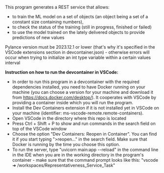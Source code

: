 This program generates a REST service that allows:

- to train the ML model on a set of objects (an object being a set of a constant size containing numbers),
- to check the status of the training (still in progress, finished or failed)
- to use the model trained on the lately delivered objects to provide predictions of new values

Pylance version must be 2023.12.1 or lower (that's why it's specified in the VSCode extensions section in devcontainer.json) - otherwise errors will occur when trying to initialize an int type variable within a certain values interval

**Instruction on how to run the devcontainer in VSCode:**

- In order to run this program in a devcontainer with the required dependencies installed, you need to have Docker running on your machine (you can choose a version for your machine and download it from https://docs.docker.com/desktop/). It cooperates with VSCode by providing a container inside which you will run the program.
- Install the Dev Containers extension if it is not installed yet in VSCode on your machine (identifier: ms-vscode-remote.remote-containers).
- Open VSCode in the directory where this repo is located
- Press Ctrl + Shift + P to show and run commands in the search field on top of the VSCode window
- Choose the option "Dev Containers: Reopen in Container". You can find it if you start typing ">reopen..." in the search field. Make sure that Docker is running by the time you choose this option.
- To run the server, type "uvicorn main:app --reload" in the command line in the IDE when you are in the working directory in the program's container - make sure that the command prompt looks like this: "vscode ➜ /workspaces/Representativeness_Service_Task"
